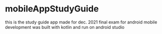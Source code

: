 # mobileAppStudyGuide
this is the study guide app made for dec. 2021 final exam for android mobile development 
was built with kotlin and run on android studio 
